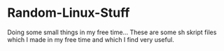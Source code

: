 # Random-Linux-Stuff
 Doing some small things in my free time... These are some sh skript files which I made in my free time and which I find very useful.
